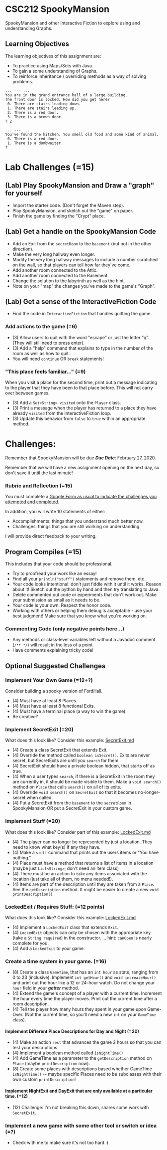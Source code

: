 # CSC212 SpookyMansion

SpookyMansion and other Interactive Fiction to explore using and understanding Graphs.

## Learning Objectives
The learning objectives of this assignment are:
 - To practice using Maps/Sets with Java.
 - To gain a some understanding of Graphs.
 - To reinforce inheritance / overriding methods as a way of solving problems.

```
... --- ...
You are in the grand entrance hall of a large building.
The front door is locked. How did you get here?
 0. There are stairs leading down.
 1. There are stairs leading up.
 2. There is a red door.
 3. There is a brown door.
? 2

... --- ...
You've found the kitchen. You smell old food and some kind of animal.
 0. There is a red door.
 1. There is a dumbwaiter.
? 
```

# Lab Challenges (=15)

## (Lab) Play SpookyMansion and Draw a "graph" for yourself
 - Import the starter code. (Don't forget the Maven step).
 - Play SpookyMansion, and sketch out the "game" on paper.
 - Finish the game by finding the "Crypt" place.
 
## (Lab) Get a handle on the SpookyMansion Code
 - Add an Exit from the ``secretRoom`` to the ``basement`` (but not in the other direction).
 - Make the very long hallway even longer.
 - Modify the very long hallway messages to include a number scratched on the wall, so that players can tell how far they've come.
 - Add another room connected to the Attic.
 - Add another room connected to the Basement.
 - Change the solution to the labyrinth as well as the hint.
 - Note on your "map" the changes you've made to the game's "Graph".

## (Lab) Get a sense of the InteractiveFiction Code
 - Find the code in ``InteractiveFiction`` that handles quitting the game.

### Add actions to the game (=6)
 - (3) Allow users to quit with the word "escape" or just the letter "q". (They will still need to press enter).
 - (3) Add a "help" command that explains to type in the number of the room as well as how to quit.
 - You will need ``continue`` OR ``break`` statements!

### "This place feels familiar..." (=9)
When you visit a place for the second time, print out a message indicating to the player that they have been to that place before. This will not carry over between games.
- (3) Add a ``Set<String> visited`` onto the ``Player`` class.
- (3) Print a message when the player has returned to a place they have already ``visited`` from the InteractiveFiction loop.
- (3) Update this behavior from ``false`` to ``true`` within an appropriate method.

# Challenges:

Remember that SpookyMansion will be due ***Due Date***: February 27, 2020.

Remember that we will have a new assignment opening on the next day, so don't save it until the last minute!

### Rubric and Reflection (=15)

You must complete a [Google Form as usual to indicate the challenges you attempted and completed](https://forms.gle/TWj6Hpne4dBqRPcS7). 

In addition, you will write 10 statements of either:
 - Accomplishments: things that you understand much better now.
 - Challenges: things that you are still working on understanding.

I will provide direct feedback to your writing.

## Program Compiles (=15)
This includes that your code should be professional. 
- Try to proofread your work like an essay! 
- Find all your ``println("stuff")`` statements and remove them, etc.
- Your code looks intentional: don't just fiddle with it until it works. Reason about it! Sketch out the python by hand and then try translating to Java.
- Delete commented out code or experiments that don't work out. Make your submission as small as it needs to be.
- Your code is your own. Respect the honor code.
- Working with others or helping them debug is acceptable - use your best judgment! Make sure that you know what you're working on.

### Commenting Code (only negative points here...)
 - Any methods or class-level variables left without a Javadoc comment (``/** */``) will result in the loss of a point.
 - Have comments explaining tricky code!

## Optional Suggested Challenges

### Implement Your Own Game (=12+?)
Consider building a spooky version of FordHall.
 - (4) Must have at least 8 Places.
 - (4) Must have at least 8 functional Exits.
 - (4) Must have a terminal place (a way to win the game).
 - Be creative?

### Implement SecretExit (=20)
What does this look like? Consider this example: [SecretExit.md](SecretExit.md)
 - (4) Create a class SecretExit that extends Exit.
 - (4) Override the method called ``boolean isSecret()``. Exits are never secret, but SecretExits are until you ``search`` for them.
 - (4) SecretExit should have a private boolean hidden, that starts off as true.
 - (4) When a user types ``search``, if there is a SecretExit in the room they are currently in, it should be made visible to them. Make a ``void search()`` method on ``Place`` that calls ``search()`` on all of its exits.
 - (4) Override ``void search()`` on ``SecretExit`` so that it becomes no-longer-secret when called. 
 - (4) Put a SecretExit from the ``basement`` to the ``secretRoom`` in SpookyMansion OR put a SecretExit in your custom game.
 
### Implement Stuff (=20)
What does this look like? Consider part of this example: [LockedExit.md](LockedExit.md)
 - (4) The player can no longer be represented by just a location. They need to know what key(s) if any they have.
 - (4) Make a ``stuff`` command that prints out the users items or "You have nothing."
 - (4) Place must have a method that returns a list of items in a location (maybe just ``List<String>``; don't need an item class)
 - (4) There must be an action to ``take`` any items associated with the location (just take all of them, no menu needed!).
 - (4) Items are part of the description until they are taken from a ``Place``. See the ``getDescription`` method. It might be easier to create a new ``void printDescription()``
 
### LockedExit / Requires Stuff: (=12 points)
What does this look like? Consider this example: [LockedExit.md](LockedExit.md)
 - (4) Implement a ``LockedExit`` class that extends ``Exit``.
 - (4) ``LockedExit`` objects can only be chosen with the appropriate key (take a ``String required``) in the constructor.
     ... hint: ``canOpen`` is nearly complete for you.
 - (4) Add a ``LockedExit`` to your game. 
 
### Create a time system in your game. (=16)
 - (8) Create a class ``GameTime``, that has an ``int hour`` as state, ranging from 0 to 23 (inclusive). Implement ``int getHour()`` and ``void increaseHour()`` and print out the hour like a 12 or 24-hour watch. Do not change your ``hour`` field in your ***getter*** method.
 - (4) Extend the game's concept of a player with a current time. Increment the hour every time the player moves. Print out the current time after a room description.
 - (4) Tell the player how many hours they spent in your game upon Game-Over. (Not the current time, so you'll need a new ``int`` on your ``GameTime`` class).

#### Implement Different Place Descriptions for Day and Night (=20)
 - (4) Make an action ``rest`` that advances the game 2 hours so that you can test your descriptions.
 - (4) Implement a boolean method called ``isNightTime()``
 - (4) Add GameTime as a parameter to the ``getDescription`` method on ``Place`` (maybe ``printDescription`` now).
 - (8) Create some places with descriptions based whether GameTime ``isNightTime()`` -- maybe specific Places need to be subclasses with their own custom ``printDescription``!

#### Implement NightExit and DayExit that are only available at a particular time. (=12)
 - (12) Challenge: I'm not breaking this down, shares some work with ``SecretExit``.
 
### Implement a new game with some other tool or switch or idea (=?)
 - Check with me to make sure it's not too hard :)
 
